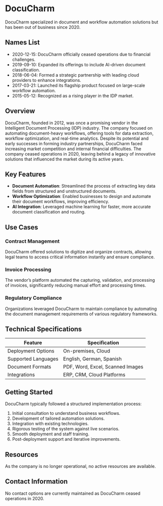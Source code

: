 # DocuCharm  
  
DocuCharm specialized in document and workflow automation solutions but has been out of business since 2020.  

## Names List  
- 2020-12-15: DocuCharm officially ceased operations due to financial challenges.  
- 2019-09-10: Expanded its offerings to include AI-driven document classification.  
- 2018-06-04: Formed a strategic partnership with leading cloud providers to enhance integrations.  
- 2017-03-21: Launched its flagship product focused on large-scale workflow automation.  
- 2015-05-12: Recognized as a rising player in the IDP market.  

## Overview  
DocuCharm, founded in 2012, was once a promising vendor in the Intelligent Document Processing (IDP) industry. The company focused on automating document-heavy workflows, offering tools for data extraction, workflow optimization, and real-time analytics. Despite its potential and early successes in forming industry partnerships, DocuCharm faced increasing market competition and internal financial difficulties. The company ceased operations in 2020, leaving behind a legacy of innovative solutions that influenced the market during its active years.  

## Key Features  
- **Document Automation**: Streamlined the process of extracting key data fields from structured and unstructured documents.  
- **Workflow Optimization**: Enabled businesses to design and automate their document workflows, improving efficiency.  
- **AI Integration**: Leveraged machine learning for faster, more accurate document classification and routing.  

## Use Cases  
### Contract Management  
DocuCharm offered solutions to digitize and organize contracts, allowing legal teams to access critical information instantly and ensure compliance.  

### Invoice Processing  
The vendor’s platform automated the capturing, validation, and processing of invoices, significantly reducing manual effort and processing times.  

### Regulatory Compliance  
Organizations leveraged DocuCharm to maintain compliance by automating the document management requirements of various regulatory frameworks.  

## Technical Specifications  

| Feature              | Specification              |  
|----------------------|----------------------------|  
| Deployment Options   | On-premises, Cloud         |  
| Supported Languages  | English, German, Spanish   |  
| Document Formats     | PDF, Word, Excel, Scanned Images |  
| Integrations         | ERP, CRM, Cloud Platforms  |  

## Getting Started  
DocuCharm typically followed a structured implementation process:  
1. Initial consultation to understand business workflows.  
2. Development of tailored automation solutions.  
3. Integration with existing technologies.  
4. Rigorous testing of the system against live scenarios.  
5. Smooth deployment and staff training.  
6. Post-deployment support and iterative improvements.  

## Resources  
As the company is no longer operational, no active resources are available.  

## Contact Information  
No contact options are currently maintained as DocuCharm ceased operations in 2020.  
